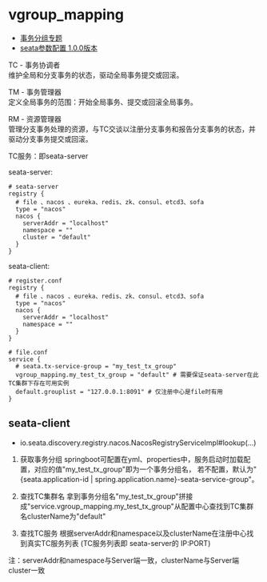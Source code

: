 # vgroup_mapping

- [事务分组专题](https://seata.io/zh-cn/docs/user/transaction-group.html)
- [seata参数配置 1.0.0版本](https://seata.io/zh-cn/docs/user/configurations.html)

TC - 事务协调者  
维护全局和分支事务的状态，驱动全局事务提交或回滚。

TM - 事务管理器  
定义全局事务的范围：开始全局事务、提交或回滚全局事务。

RM - 资源管理器  
管理分支事务处理的资源，与TC交谈以注册分支事务和报告分支事务的状态，并驱动分支事务提交或回滚。

TC服务：即seata-server

seata-server:
```HOCON
# seata-server
registry {
  # file 、nacos 、eureka、redis、zk、consul、etcd3、sofa
  type = "nacos"
  nacos {
    serverAddr = "localhost"
    namespace = ""
    cluster = "default"
  }
}
```

seata-client:
```HOCON
# register.conf
registry {
  # file 、nacos 、eureka、redis、zk、consul、etcd3、sofa
  type = "nacos"
  nacos {
    serverAddr = "localhost"
    namespace = ""
  }
}

# file.conf
service {
  # seata.tx-service-group = "my_test_tx_group"
  vgroup_mapping.my_test_tx_group = "default" # 需要保证seata-server在此TC集群下存在可用实例
  default.grouplist = "127.0.0.1:8091" # 仅注册中心是file时有用
}
```

## seata-client
- io.seata.discovery.registry.nacos.NacosRegistryServiceImpl#lookup(...)

1. 获取事务分组
springboot可配置在yml、properties中，服务启动时加载配置，对应的值"my_test_tx_group"即为一个事务分组名，
若不配置，默认为"{seata.application-id | spring.application.name}-seata-service-group"。

2. 查找TC集群名
拿到事务分组名"my_test_tx_group"拼接成"service.vgroup_mapping.my_test_tx_group"从配置中心查找到TC集群名clusterName为"default"

3. 查找TC服务
根据serverAddr和namespace以及clusterName在注册中心找到真实TC服务列表
(TC服务列表即 seata-server的 IP:PORT)

注：serverAddr和namespace与Server端一致，clusterName与Server端cluster一致
